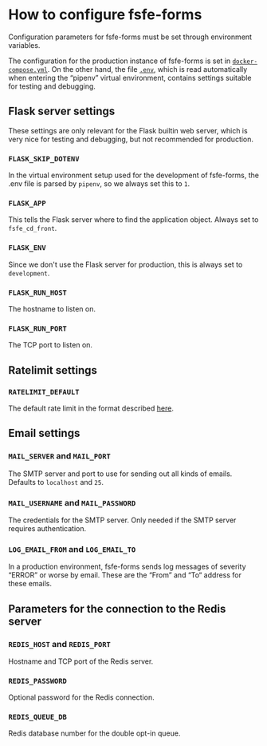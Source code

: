 # How to configure fsfe-forms

Configuration parameters for fsfe-forms must be set through environment
variables.

The configuration for the production instance of fsfe-forms is set in
[`docker-compose.yml`]. On the other hand, the file [`.env`], which is read
automatically when entering the “pipenv” virtual environment, contains settings
suitable for testing and debugging.


## Flask server settings

These settings are only relevant for the Flask builtin web server, which is
very nice for testing and debugging, but not recommended for production.


### `FLASK_SKIP_DOTENV`

In the virtual environment setup used for the development of fsfe-forms, the
.env file is parsed by `pipenv`, so we always set this to `1`.


### `FLASK_APP`

This tells the Flask server where to find the application object. Always set to
`fsfe_cd_front`.


### `FLASK_ENV`

Since we don't use the Flask server for production, this is always set to
`development`.


### `FLASK_RUN_HOST`

The hostname to listen on.


### `FLASK_RUN_PORT`

The TCP port to listen on.


## Ratelimit settings

### `RATELIMIT_DEFAULT`

The default rate limit in the format described
[here](https://flask-limiter.readthedocs.io/en/stable/#ratelimit-string).


## Email settings

### `MAIL_SERVER` and `MAIL_PORT`

The SMTP server and port to use for sending out all kinds of emails. Defaults
to `localhost` and `25`.


### `MAIL_USERNAME` and `MAIL_PASSWORD`

The credentials for the SMTP server. Only needed if the SMTP server requires
authentication.


### `LOG_EMAIL_FROM` and `LOG_EMAIL_TO`

In a production environment, fsfe-forms sends log messages of severity
“ERROR” or worse by email. These are the “From” and “To“ address for these
emails.


## Parameters for the connection to the Redis server

### `REDIS_HOST` and `REDIS_PORT`

Hostname and TCP port of the Redis server.

### `REDIS_PASSWORD`

Optional password for the Redis connection.

### `REDIS_QUEUE_DB`

Redis database number for the double opt-in queue.


[`docker-compose.yml`]: ../docker-compose.yml
[`.env`]: ../.env
